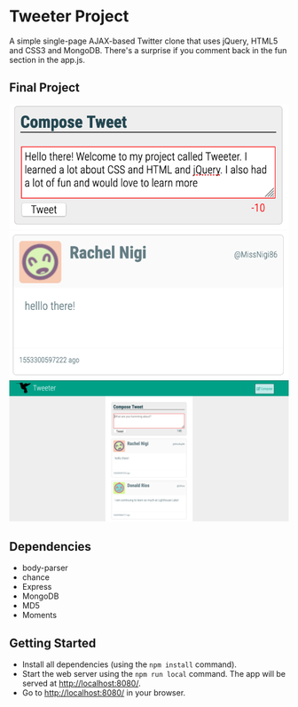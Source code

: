 # Tweeter Project

A simple single-page AJAX-based Twitter clone that uses jQuery, HTML5 and CSS3 and MongoDB. There's a surprise if you comment back in the fun section in the app.js.

## Final Project

!["Screenshot of New Tweet Box"](https://github.com/maluhoss/tweeter/blob/master/docs/Compose-tweet-character-count-red.png)
!["Screenshot of Posted Tweet"](https://github.com/maluhoss/tweeter/blob/master/docs/Posted-tweet.png)
!["Screenshot of Tweeter Layout"](https://github.com/maluhoss/tweeter/blob/master/docs/tweeter-layout.png)


## Dependencies

- body-parser
- chance
- Express
- MongoDB
- MD5
- Moments

## Getting Started

- Install all dependencies (using the `npm install` command).
- Start the web server using the `npm run local` command. The app will be served at <http://localhost:8080/>.
- Go to <http://localhost:8080/> in your browser.
